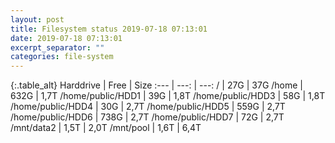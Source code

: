 ```yaml
---
layout: post
title: Filesystem status 2019-07-18 07:13:01
date: 2019-07-18 07:13:01
excerpt_separator: ""
categories: file-system
---
```

{:.table_alt}
Harddrive | Free | Size
:--- | ---: | ---:
/ | 27G | 37G
/home | 632G | 1,7T
/home/public/HDD1 | 39G | 1,8T
/home/public/HDD3 | 58G | 1,8T
/home/public/HDD4 | 30G | 2,7T
/home/public/HDD5 | 559G | 2,7T
/home/public/HDD6 | 738G | 2,7T
/home/public/HDD7 | 72G | 2,7T
/mnt/data2 | 1,5T | 2,0T
/mnt/pool | 1,6T | 6,4T
